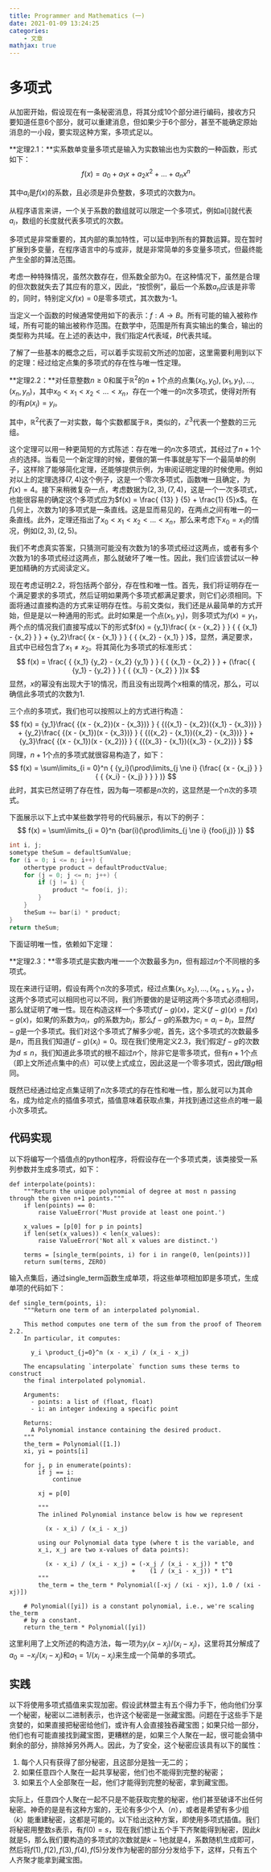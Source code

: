 ```yaml
---
title: Programmer and Mathematics (一)
date: 2021-01-09 13:24:25
categories:
    - 文章
mathjax: true
---
```


# 多项式

从加密开始，假设现在有一条秘密消息，将其分成10个部分进行编码，接收方只要知道任意6个部分，就可以重建消息，但如果少于6个部分，甚至不能确定原始消息的一小段，要实现这种方案，多项式足以。

<!-- more -->

**定理2.1：**实系数单变量多项式是输入为实数输出也为实数的一种函数，形式如下：
$$
f(x) = {a_0} + {a_1}x + {a_2}{x^2} + ... + {a_n}{x^n}
$$

其中${a_i}$是$f(x)$的系数，且必须是非负整数，多项式的次数为$n$。

从程序语言来讲，一个关于系数的数组就可以限定一个多项式，例如a[i]就代表${a_i}$，数组的长度就代表多项式的次数。

多项式是非常重要的，其内部的乘加特性，可以延申到所有的算数运算。现在暂时扩展到多变量，在程序语言中的与或非，就是非常简单的多变量多项式，但最终能产生全部的算法范围。

考虑一种特殊情况，虽然次数存在，但系数全部为0。在这种情况下，虽然是合理的但次数就失去了其应有的意义，因此，“按惯例”，最后一个系数${a_n}$应该是非零的，同时，特别定义$f(x) = 0$是零多项式，其次数为-1。

当定义一个函数的时候通常使用如下的表示：$f:A \to B$。所有可能的输入被称作域，所有可能的输出被称作范围。在数学中，范围是所有真实输出的集合，输出的类型称为共域。在上述的表达中，我们指定$A$代表域，$B$代表共域。

了解了一些基本的概念之后，可以着手实现前文所述的加密，这里需要利用到以下的定理：经过给定点集的多项式的存在性与唯一性定理。

**定理2.2：**对任意整数$n \ge 0$和属于$\mathbb{R}^{2}$的$n+1$个点的点集$({x_0},{y_0}),({x_1},{y_1}),...,({x_n},{y_n})$，其中${x_0} < {x_1} < {x_2} < ... < {x_n}$，存在一个唯一的$n$次多项式，使得对所有的$i$有$p({x_i}) = {y_i}$。

其中，$\mathbb{R}^{2}$代表了一对实数，每个实数都属于$\mathbb{R}$，类似的，$\mathbb{Z}^{3}$代表一个整数的三元组。

这个定理可以用一种更简短的方式陈述：存在唯一的$n$次多项式，其经过了$n+1$个点的选择。当看见一个新定理的时候，要做的第一件事就是写下一个最简单的例子，这样除了能够简化定理，还能够提供示例，为审阅证明定理的时候使用。例如对以上的定理选择$(7,4)$这个例子，这是一个零次多项式，函数唯一且确定，为$f(x)=4$。接下来稍微复杂一点，考虑数据为$(2,3),(7,4)$，这是一个一次多项式，也能很容易的确定这个多项式应为$f(x) = \frac{ {13} } {5} + \frac{1} {5}x$。在几何上，次数为1的多项式是一条直线。这是显而易见的，在两点之间有唯一的一条直线。此外，定理还指出了${x_0} < {x_1} < {x_2} < ... < {x_n}$，那么来考虑下${x_0} = {x_1}$的情况，例如$(2,3),(2,5)$。

我们不考虑真实答案，只猜测可能没有次数为1的多项式经过这两点，或者有多个次数为1的多项式经过这两点，那么就破坏了唯一性。因此，我们应该尝试以一种更加精确的方式阅读定义。

现在考虑证明2.2，将包括两个部分，存在性和唯一性。首先，我们将证明存在一个满足要求的多项式，然后证明如果两个多项式都满足要求，则它们必须相同。下面将通过直接构造的方式来证明存在性。与前文类似，我们还是从最简单的方式开始，但是是以一种通用的形式。此时如果是一个点$(x_1, y_1)$，则多项式为$f(x) = {y_1}$，两个点的情况我们直接写成以下的形式$f(x) = {y_1}\frac{ {x - {x_2} } } { { {x_1} - {x_2} } } + {y_2}\frac{ {x - {x_1} } } { { {x_2} - {x_1} } }$，显然，满足要求，且式中已经包含了${x_1} \ne {x_2}$。将其简化为多项式的标准形式：
$$
f(x) = \frac{ { {x_1} {y_2} - {x_2} {y_1} } } { { {x_1} - {x_2} } } + (\frac{ { {y_1} - {y_2} } } { { {x_1} - {x_2} } })x
$$
显然，$x$的幂没有出现大于1的情况，而且没有出现两个$x$相乘的情况，那么，可以确信此多项式的次数为1.

三个点的多项式，我们也可以按照以上的方式进行构造：
$$
f(x) = {y_1}\frac{ {(x - {x_2})(x - {x_3})} } { {({x_1} - {x_2})({x_1} - {x_3})}  } + {y_2}\frac{ {(x - {x_1})(x - {x_3})} } { {({x_2} - {x_1})({x_2} - {x_3})} } + {y_3}\frac{ {(x - {x_1})(x - {x_2})} } { {({x_3} - {x_1})({x_3} - {x_2})} }
$$
同理，$n+1$个点的多项式就很容易构造了，如下：
$$
f(x) = \sum\limits_{i = 0}^n { {y_i}(\prod\limits_{j \ne i} {\frac{ {x - {x_j} } } { { {x_i} - {x_j} } } } )}
$$
此时，其实已然证明了存在性，因为每一项都是$n$次的，这显然是一个$n$次的多项式。

下面展示以下上式中某些数学符号的代码展示，有以下的例子：
$$
f(x) = \sum\limits_{i = 0}^n {bar(i)(\prod\limits_{j \ne i} {foo(i,j)} )}
$$

```c++
int i, j;
sometype theSum = defaultSumValue;
for (i = 0; i <= n; i++) {
	othertype product = defaultProductValue;
	for (j = 0; j <= n; j++) {
		if (j != i) {
			product *= foo(i, j);
		}
	}
	theSum += bar(i) * product;
}
return theSum;
```

下面证明唯一性，依赖如下定理：

**定理2.3：**零多项式是实数内唯一一个次数最多为$n$，但有超过$n$个不同根的多项式。

现在来进行证明，假设有两个$n$次的多项式，经过点集$({x_1},{x_2}),...,({x_{n + 1} },{y_{n + 1} })$，这两个多项式可以相同也可以不同，我们所要做的是证明这两个多项式必须相同，那么就证明了唯一性。现在构造这样一个多项式$(f - g)(x)$，定义$(f - g)(x) = f(x) - g(x)$，如果$f$的系数为$a_i$，$g$的系数为$b_i$，那么$f-g$的系数为$c_i=a_i-b_i$，显然$f-g$是一个多项式。我们对这个多项式了解多少呢，首先，这个多项式的次数最多是$n$，而且我们知道$(f - g)({x_i}) = 0$。现在我们使用定义2.3，我们假定$f-g$的次数为$d \leqslant n$，我们知道此多项式的根不超过$n$个，除非它是零多项式，但有$n+1$个点（即上文所述点集中的点）可以使上式成立，因此这是一个零多项式，因此$f$跟$g$相同。

既然已经通过给定点集证明了$n$次多项式的存在性和唯一性，那么就可以为其命名，成为给定点的插值多项式，插值意味着获取点集，并找到通过这些点的唯一最小次多项式。

## 代码实现

以下将编写一个插值点的python程序，将假设存在一个多项式类，该类接受一系列参数并生成多项式，如下：

```
def interpolate(points):
    """Return the unique polynomial of degree at most n passing through the given n+1 points."""
    if len(points) == 0:
        raise ValueError('Must provide at least one point.')

    x_values = [p[0] for p in points]
    if len(set(x_values)) < len(x_values):
        raise ValueError('Not all x values are distinct.')

    terms = [single_term(points, i) for i in range(0, len(points))]
    return sum(terms, ZERO)
```

输入点集后，通过single_term函数生成单项，将这些单项相加即是多项式，生成单项的代码如下：

```
def single_term(points, i):
    """Return one term of an interpolated polynomial.

    This method computes one term of the sum from the proof of Theorem 2.2.
    In particular, it computes:

      y_i \product_{j=0}^n (x - x_i) / (x_i - x_j)

    The encapsulating `interpolate` function sums these terms to construct
    the final interpolated polynomial.

    Arguments:
      - points: a list of (float, float)
      - i: an integer indexing a specific point

    Returns:
      A Polynomial instance containing the desired product.
    """
    the_term = Polynomial([1.])
    xi, yi = points[i]

    for j, p in enumerate(points):
        if j == i:
            continue

        xj = p[0]

        """
        The inlined Polynomial instance below is how we represent

          (x - x_i) / (x_i - x_j)

        using our Polynomial data type (where t is the variable, and
        x_i, x_j are two x-values of data points):

          (x - x_i) / (x_i - x_j) = (-x_j / (x_i - x_j)) * t^0
                                  +    (1 / (x_i - x_j)) * t^1
        """
        the_term = the_term * Polynomial([-xj / (xi - xj), 1.0 / (xi - xj)])

    # Polynomial([yi]) is a constant polynomial, i.e., we're scaling the_term
    # by a constant.
    return the_term * Polynomial([yi])
```

这里利用了上文所述的构造方法，每一项为${y_i}(x - {x_j})/({x_i} - {x_j})$，这里将其分解成了${a_0} =  - {x_j}/({x_i} - {x_j})$和${a_1} = 1/({x_i} - {x_j})$来生成一个简单的多项式。

## 实践

以下将使用多项式插值来实现加密。假设武林盟主有五个得力手下，他向他们分享一个秘密，秘密以二进制表示，也许这个秘密是一张藏宝图。问题在于这些手下是贪婪的，如果直接把秘密给他们，或许有人会直接独吞藏宝图；如果只给一部分，他们也有可能直接找到藏宝图，更糟糕的是，如果三个人聚在一起，很可能会猜中剩余的部分，排除掉另外两人。因此，为了安全，这个秘密应该具有以下的属性：

1. 每个人只有获得了部分秘密，且这部分是独一无二的；
2. 如果任意四个人聚在一起共享秘密，他们也不能得到完整的秘密；
3. 如果五个人全部聚在一起，他们才能得到完整的秘密，拿到藏宝图。

实际上，任意四个人聚在一起不只是不能获取完整的秘密，他们甚至破译不出任何秘密。神奇的是是有这种方案的，无论有多少个人（$n$），或者是希望有多少组（$k$）能重建秘密，这都是可能的。以下给出这种方案，即使用多项式插值。我们将秘密用整数$s$表示，有$f(0)=s$，现在我们想让五个手下齐聚能得到秘密，因此$k$就是5，那么我们要构造的多项式的次数就是$k-1$也就是4，系数随机生成即可，然后将$f(1),f(2),f(3),f(4),f(5)$分发作为秘密的部分分发给手下，这样，只有五个人齐聚才能拿到藏宝图。
